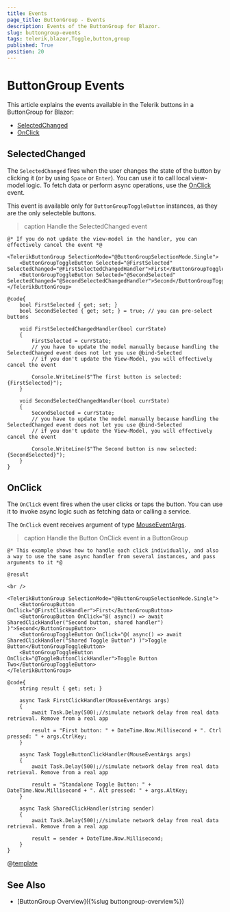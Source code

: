 ```yaml
---
title: Events
page_title: ButtonGroup - Events
description: Events of the ButtonGroup for Blazor.
slug: buttongroup-events
tags: telerik,blazor,Toggle,button,group
published: True
position: 20
---
```


# ButtonGroup Events

This article explains the events available in the Telerik buttons in a ButtonGroup for Blazor:

* [SelectedChanged](#selectedchanged)
* [OnClick](#onclick)
 

## SelectedChanged

The `SelectedChanged` fires when the user changes the state of the button by clicking it (or by using `Space` or `Enter`). You can use it to call local view-model logic. To fetch data or perform async operations, use the [OnClick](#onclick) event.

This event is available only for `ButtonGroupToggleButton` instances, as they are the only selecteble buttons.

>caption Handle the SelectedChanged event

````CSHTML
@* If you do not update the view-model in the handler, you can effectively cancel the event *@

<TelerikButtonGroup SelectionMode="@ButtonGroupSelectionMode.Single">
    <ButtonGroupToggleButton Selected="@FirstSelected" SelectedChanged="@FirstSelectedChangedHandler">First</ButtonGroupToggleButton>
    <ButtonGroupToggleButton Selected="@SecondSelected" SelectedChanged="@SecondSelectedChangedHandler">Second</ButtonGroupToggleButton>
</TelerikButtonGroup>

@code{
    bool FirstSelected { get; set; }
    bool SecondSelected { get; set; } = true; // you can pre-select buttons

    void FirstSelectedChangedHandler(bool currState)
    {
        FirstSelected = currState;
        // you have to update the model manually because handling the SelectedChanged event does not let you use @bind-Selected
        // if you don't update the View-Model, you will effectively cancel the event

        Console.WriteLine($"The first button is selected: {FirstSelected}");
    }

    void SecondSelectedChangedHandler(bool currState)
    {
        SecondSelected = currState;
        // you have to update the model manually because handling the SelectedChanged event does not let you use @bind-Selected
        // if you don't update the View-Model, you will effectively cancel the event

        Console.WriteLine($"The Second button is now selected: {SecondSelected}");
    }
}
````


## OnClick 

The `OnClick` event fires when the user clicks or taps the button. You can use it to invoke async logic such as fetching data or calling a service.

The `OnClick` event receives argument of type [MouseEventArgs](https://docs.microsoft.com/en-us/dotnet/api/microsoft.aspnetcore.components.web.mouseeventargs?view=aspnetcore-5.0).

>caption Handle the Button OnClick event in a ButtonGroup

````CSHTML
@* This example shows how to handle each click individually, and also a way to use the same async handler from several instances, and pass arguments to it *@

@result

<br />

<TelerikButtonGroup SelectionMode="@ButtonGroupSelectionMode.Single">
    <ButtonGroupButton OnClick="@FirstClickHandler">First</ButtonGroupButton>
    <ButtonGroupButton OnClick="@( async() => await SharedClickHandler("Second button, shared handler") )">Second</ButtonGroupButton>
    <ButtonGroupToggleButton OnClick="@( async() => await SharedClickHandler("Shared Toggle Button") )">Toggle Button</ButtonGroupToggleButton>
    <ButtonGroupToggleButton OnClick="@ToggleButtonClickHandler">Toggle Button Two</ButtonGroupToggleButton>
</TelerikButtonGroup>

@code{
    string result { get; set; }

    async Task FirstClickHandler(MouseEventArgs args)
    {
        await Task.Delay(500);//simulate network delay from real data retrieval. Remove from a real app

        result = "First button: " + DateTime.Now.Millisecond + ". Ctrl pressed: " + args.CtrlKey;
    }

    async Task ToggleButtonClickHandler(MouseEventArgs args)
    {
        await Task.Delay(500);//simulate network delay from real data retrieval. Remove from a real app

        result = "Standalone Toggle Button: " + DateTime.Now.Millisecond + ". Alt pressed: " + args.AltKey;
    }

    async Task SharedClickHandler(string sender)
    {
        await Task.Delay(500);//simulate network delay from real data retrieval. Remove from a real app

        result = sender + DateTime.Now.Millisecond;
    }
}

````

@[template](/_contentTemplates/common/general-info.md#event-callback-can-be-async)


## See Also

  * [ButtonGroup Overview]({%slug buttongroup-overview%})
